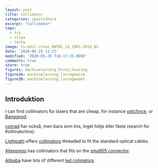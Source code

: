 ```yaml
---
layout: post
title: Collimator
categories: spectrohard
excerpt: "Collimator"
tags:
  - trä
  - slipa
  - lacka
image: ts-mdsl-rntwi_RNTWI_id_2001-2016_AS
date: '2020-05-29 11:27'
modified: '2020-05-29 T18:17:25.000Z'
comments: true
share: true
figure1: machinelarning_histo_housing
figure3A: machinelarning_linregnaive
figure3B: machinelarning_linregmodel
---
```


## Introduktion

I can find collimators for lasers that are cheap, for instance [odicforce](https://odicforce.com/9mm-x-05mm-Thread-PMMA-Laser-Focusing-Lens-2-pack), or [Banggood](https://www.banggood.com/Triple-Glazing-Focusing-Lens-Collimating-Coated-Glass-Lens-Blue-Laser-Diode-405nm-p-1035471.html?utm_source=googleshopping&utm_medium=cpc_organic&gmcCountry=SE&utm_content=minha&utm_campaign=minha-se-en-pc&currency=SEK&cur_warehouse=CN&createTmp=1&utm_source=googleshopping&utm_medium=cpc_union&utm_content=xibei&utm_campaign=xibei-ssc-se-all-0716&gclid=CjwKCAiAjeSABhAPEiwAqfxURV4BEo-8K4mmebc4aM68WQF132AYOfcvL74foiEy3xX4LnQUQk_RHBoCsDgQAvD_BwE).

[conrad](https://www.conrad.se/p/laser-components-2014292-kollimatorlins-x-h-7-mm-x-3-mm-1782897?awc=15605_1591002225_cd1a288261095e0830b6563537e438c1&utm_campaign=awin_feed&utm_medium=affiliates&utm_source=aw&utm_source=awin&utm_term=1782897&vat=true) har också, men bara som lins, inget hölje eller fäste (search for Kollimatorlins).


[Lightpath](https://www.lightpath.com) offers [collimators](https://www.lightpath.com/product/collimator/) threaded to fit the standard optical cables.

[Aliexpress](https://www.aliexpress.com) has collimators that fits on the [sma905 connector](https://www.aliexpress.com/i/32985951194.html).

[Alibaba](https://www.alibaba.com) have lots of different [led colimators](https://www.alibaba.com/showroom/led-lighting-collimator-lens.html).
